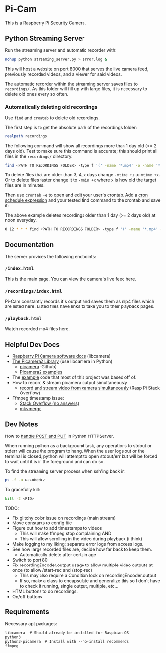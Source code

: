 # Pi-Cam

This is a Raspberry Pi Security Camera.

## Python Streaming Server

Run the streaming server and automatic recorder with:

```bash
nohup python streaming_server.py > error.log &
```

This will host a website on port 8000 that serves the live camera feed, previously recorded videos, and a viewer for said videos.

The automatic recorder within the streaming server saves files to `recordings/`. As this folder will fill up with large files, it is necessary to delete old ones every so often.

### Automatically deleting old recordings

Use `find` and `crontab` to delete old recordings.

The first step is to get the absolute path of the recordings folder:

```bash
realpath recordings
```

The following command will show all recordings more than 1 day old (>= 2 days old). Test to make sure this command is accurate; this should print all files in the `recordings/` directory.

```bash
find <PATH TO RECORDINGS FOLDER> -type f '(' -name '*.mp4' -o -name '*.h264' ')' -mtime +1
```

To delete files that are older than 3, 4, `x` days change `-mtime +1` to `mtime +x`. Or to delete files faster change it to `-mmin +x` where `x` is how old the target files are in minutes.

Then use `crontab -e` to open and edit your user's crontab. Add a [cron schedule expression](https://crontab.guru/) and your tested find command to the crontab and save it:

The above example deletes recordings older than 1 day (>= 2 days old) at noon everyday.

```bash
0 12 * * * find <PATH TO RECORDINGS FOLDER> -type f '(' -name '*.mp4' -o -name '*.h264' ')' -mtime +1 -delete
```

## Documentation

The server provides the following endpoints:

### `/index.html`

This is the main page. You can view the camera's live feed here.

### `/recordings/index.html`

Pi-Cam constantly records it's output and saves them as mp4 files which are listed here. Listed files have links to take you to their playback pages.

### `/playback.html`

Watch recorded mp4 files here.

## Helpful Dev Docs

* [Raspberry Pi Camera software docs](https://www.raspberrypi.com/documentation/computers/camera_software.html#python-bindings-for-libcamera) (libcamera)
* [The Picamera2 Library](https://datasheets.raspberrypi.com/camera/picamera2-manual.pdf) (use libcamera in Python)
  * [picamera](https://github.com/raspberrypi/picamera2/tree/main) (Github)
  * [Picamera2 examples](https://github.com/ArduCAM/picamera2_examples/tree/main)
* The [example](https://github.com/raspberrypi/picamera2/blob/main/examples/mjpeg_server.py) code that most of this project was based off of.
* How to record & stream picamera output simultaneously
  * [record and stream video from camera simultaneously](https://raspberrypi.stackexchange.com/questions/27041/record-and-stream-video-from-camera-simultaneously) (Rasp Pi Stack Overflow)
* Ffmpeg timestamp issue:
  * [Stack Overflow (no answers)](https://stackoverflow.com/questions/75625226/ffmpeg-set-pts-for-vfr-video-from-list-of-values)
  * [mkvmerge](https://mkvtoolnix.download/doc/mkvmerge.html#mkvmerge.external_timestamp_files)

## Dev Notes

How to [handle POST and PUT](https://stackoverflow.com/questions/66514500/how-do-i-configure-a-python-server-for-post) in Python HTTPServer.

When running python as a background task, any operations to stdout or stderr will cause the program to hang. When the user logs out or the terminal is closed, python will attempt to open stdout/err but will be forced to wait until it is in the foreground and can do so.

To find the streaming server process when ssh'ing back in:
```bash
ps -f -u DJCubed12
```

To gracefully kill:
```bash
kill -2 <PID>
```

TODO:
* Fix glitchy color issue on recordings (main stream)
* Move constants to config file
* Figure out how to add timestamps to videos
  * This will make ffmpeg stop complaining AND
  * This will allow scrolling in the video during playback (i think)
* Make logging to my liking; separate error logs from access logs.
* See how large recorded files are, decide how far back to keep them.
  * Automatically delete after certain age
* Switch to port 80
* Fix recordingEncoder.output usage to allow multiple video outputs at once (to allow /start-rec and /stop-rec)
  * This may also require a Condition lock on recordingEncoder.output
  * If so, make a class to encapsulate and generalize this so I don't have to check if running, single output, multiple, etc...
* HTML buttons to do recordings.
* On/off buttons

## Requirements

Necessary apt packages:

```
libcamera  # Should already be installed for Raspbian OS
python3
python3-picamera  # Install with --no-install recommends
ffmpeg
```
